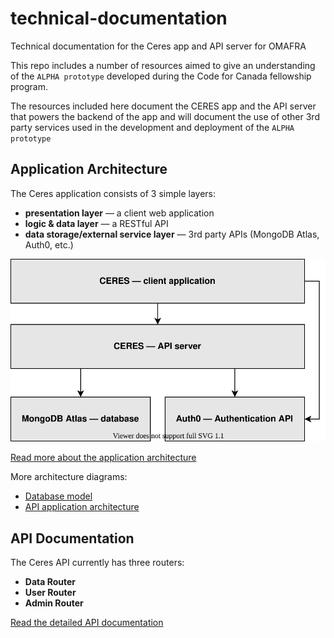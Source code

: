 # technical-documentation
Technical documentation for the Ceres app and API server for OMAFRA

This repo includes a number of resources aimed to give an understanding of the `ALPHA prototype` developed during the Code for Canada fellowship program.

The resources included here document the CERES app and the API server that powers the backend of the app and will document the use of other 3rd party services used in the development and deployment of the `ALPHA prototype`

## Application Architecture

The Ceres application consists of 3 simple layers:
* **presentation layer** — a client web application
* **logic & data layer** — a RESTful API
* **data storage/external service layer** — 3rd party APIs (MongoDB Atlas, Auth0, etc.)

![A diagram illustrating three layers: the presentation layer, the logic & data layer, and the data storage/external service layer](./app_architecture/ceres_basic_architecture.svg)

[Read more about the application architecture](./app_architecture/architecture.md)

More architecture diagrams:
* [Database model](./app_architecture/database_model)
* [API application architecture](./app_architecture/ceres_api_architecture_diagram.svg)

## API Documentation

The Ceres API currently has three routers:
* **Data Router**
* **User Router**
* **Admin Router**

[Read the detailed API documentation](./api_documentation.md)